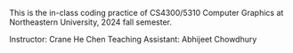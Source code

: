 This is the in-class coding practice of CS4300/5310 Computer Graphics at Northeastern University, 2024 fall semester.

Instructor: Crane He Chen
Teaching Assistant: Abhijeet Chowdhury

